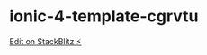 # ionic-4-template-cgrvtu

[Edit on StackBlitz ⚡️](https://stackblitz.com/edit/ionic-4-template-cgrvtu)